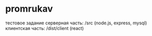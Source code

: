 # promrukav
тестовое задание
серверная часть: /src (node.js, express, mysql)
клиентская часть: /dist/client (react)
